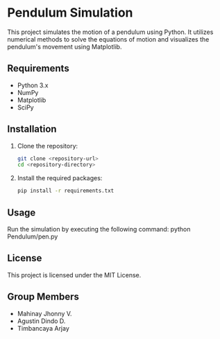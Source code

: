 # Pendulum Simulation

This project simulates the motion of a pendulum using Python. It utilizes numerical methods to solve the equations of motion and visualizes the pendulum's movement using Matplotlib.

## Requirements

- Python 3.x
- NumPy
- Matplotlib
- SciPy

## Installation

1. Clone the repository:
   ```bash
   git clone <repository-url>
   cd <repository-directory>
   ```

2. Install the required packages:
   ```bash
   pip install -r requirements.txt
   ```

## Usage

Run the simulation by executing the following command: python Pendulum/pen.py

## License

This project is licensed under the MIT License.

## Group Members
 - Mahinay Jhonny V.
 - Agustin Dindo D.
 - Timbancaya Arjay
